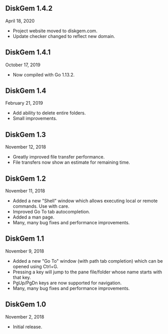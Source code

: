 ## DiskGem 1.4.2
April 18, 2020

- Project website moved to diskgem.com.
- Update checker changed to reflect new domain.

## DiskGem 1.4.1
October 17, 2019

- Now compiled with Go 1.13.2.

## DiskGem 1.4
February 21, 2019

- Add ability to delete entire folders.
- Small improvements.

## DiskGem 1.3
November 12, 2018

- Greatly improved file transfer performance.
- File transfers now show an estimate for remaining time.

## DiskGem 1.2
November 11, 2018

- Added a new "Shell" window which allows executing local or remote commands. Use with care.
- Improved Go To tab autocompletion.
- Added a man page.
- Many, many bug fixes and performance improvements.

## DiskGem 1.1
November 9, 2018

- Added a new "Go To" window (with path tab completion) which can be opened using Ctrl+G.
- Pressing a key will jump to the pane file/folder whose name starts with that key.
- PgUp/PgDn keys are now supported for navigation.
- Many, many bug fixes and performance improvements.

## DiskGem 1.0
November 2, 2018

- Initial release.
